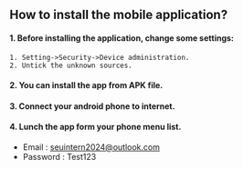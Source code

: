 ## How to install the mobile application?

#### 1.	Before installing the application, change some settings:
    1. Setting->Security->Device administration.
    2. Untick the unknown sources.

#### 2.	You can install the app from APK file.

#### 3.	Connect your android phone to internet.

#### 4.	Lunch the app form your phone menu list.
- Email    : seuintern2024@outlook.com 
- Password : Test123
